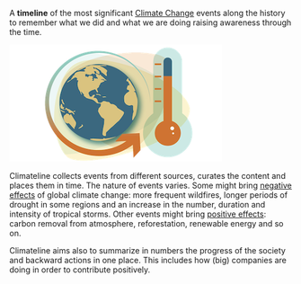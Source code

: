 A **timeline** of the most significant [Climate Change](https://www.un.org/climatechange) events along the history to remember what we did and what we are doing raising awareness through the time.

![Climateline Logo](../../public/images/logo.png#center)

Climateline collects events from different sources, curates the content and places them in time. The nature of events varies. Some might bring [negative effects](https://climate.nasa.gov/effects/) of global climate change: more frequent wildfires, longer periods of drought in some regions and an increase in the number, duration and intensity of tropical storms. Other events might bring [positive effects](https://drawdown.org/solutions): carbon removal from atmosphere, reforestation, renewable energy and so on.

Climateline aims also to summarize in numbers the progress of the society and backward actions in one place. This includes how (big) companies are doing in order to contribute positively.
